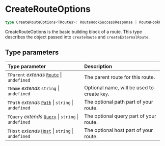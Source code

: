 # CreateRouteOptions

```ts
type CreateRouteOptions<TRoutes>: RouteHookSuccessResponse | RouteHookPushResponse<TRoutes> | RouteHookRejectResponse | RouteHookAbortResponse;
```

CreateRouteOptions is the basic building block of a route. This type describes the object passed into `createRoute` and `createExternalRoute`. 

## Type parameters

| Type parameter | Description |
| :------ | :------ |
| `TParent` *extends* [`Route`](Route) \| `undefined` | The parent route for this route. |
| `TName` *extends* `string` \| `undefined` | Optional name, will be used to create `key`. |
| `TPath` *extends* [`Path`](/api/functions/path) \| `string` \| `undefined` | The optional path part of your route. |
| `TQuery` *extends* [`Query`](/api/functions/query) \| `string` \| `undefined` | The optional query part of your route. |
| `THost` *extends* [`Host`](/api/functions/host) \| `string` \| `undefined` | The optional host part of your route. |
